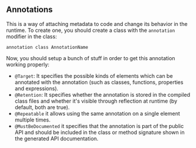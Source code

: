 ## Annotations
This is a way of attaching metadata to code and change its behavior in the runtime.  To create one, you should create a class with the `annotation` modifier in the class:
```
annotation class AnnotationName
```
Now, you should setup a bunch of stuff in order to get this annotation working properly:
- `@Target`: It specifies the possible kinds of elements which can be annotated with the annotation (such as classes, functions, properties and expressions).
- `@Retention`: It specifies whether the annotation is stored in the compiled class files and whether it's visible through reflection at runtime (by default, both are true).
- `@Repeatable` it allows using the same annotation on a single element multiple times.
- `@MustBeDocumented` it specifies that the annotation is part of the public API and should be included in the class or method signature shown in the generated API documentation.